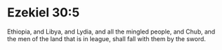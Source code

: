 # Ezekiel 30:5

Ethiopia, and Libya, and Lydia, and all the mingled people, and Chub, and the men of the land that is in league, shall fall with them by the sword.